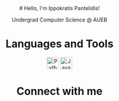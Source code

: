 <div align="center">
# Hello, I'm Ippokratis Pantelidis!

Undergrad Computer Science @ AUEB



# Languages and Tools

[<img src="https://i0.wp.com/tinkercademy.com/wp-content/uploads/2018/04/python-icon.png?ssl=1" alt="Python" height="32">](https://www.python.org/)
[<img src="https://cdn-icons-png.flaticon.com/512/5968/5968282.png" alt="Java" height="32">](https://www.java.com/)

# Connect with me

</div>
